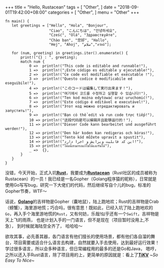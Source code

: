 +++
title = "Hello, Rustacean"
tags = [
    "Other",
]
date = "2018-09-01T19:42:00+08:00"
categories = [
    "Other",
]
menu = "Other"
+++

 ```
fn main() {
    let greetings = ["Hello", "Hola", "Bonjour",
                     "Ciao", "こんにちは", "안녕하세요",
                     "Cześć", "Olá", "Здравствуйте",
                     "Chào bạn", "您好", "Hallo",
                     "Hej", "Ahoj", "سلام","สวัสดี"];

    for (num, greeting) in greetings.iter().enumerate() {
        print!("{} : ", greeting);
        match num {
            0 =>  println!("This code is editable and runnable!"),
            1 =>  println!("¡Este código es editable y ejecutable!"),
            2 =>  println!("Ce code est modifiable et exécutable !"),
            3 =>  println!("Questo codice è modificabile ed eseguibile!"),
            4 =>  println!("このコードは編集して実行出来ます！"),
            5 =>  println!("여기에서 코드를 수정하고 실행할 수 있습니다!"),
            6 =>  println!("Ten kod można edytować oraz uruchomić!"),
            7 =>  println!("Este código é editável e executável!"),
            8 =>  println!("Этот код можно отредактировать и запустить!"),
            9 =>  println!("Bạn có thể edit và run code trực tiếp!"),
            10 => println!("这段代码是可以编辑并且能够运行的！"),
            11 => println!("Dieser Code kann bearbeitet und ausgeführt werden!"),
            12 => println!("Den här koden kan redigeras och köras!"),
            13 => println!("Tento kód můžete upravit a spustit"),
            14 => println!("این کد قابلیت ویرایش و اجرا دارد!"),
            15 => println!("โค้ดนี้สามารถแก้ไขได้และรันได้"),
            _ =>  {},
        }
    }
}
 ```

 没错，今天开始，正式入坑[**Rust**](https://www.rust-lang.org 'Rust official site')，我要成为[**Rustacean**](http://www.rustacean.net/ 'Hello, crustaceans')（Rust社区的成员被称为 Rustacean）的一员！我已经是一名Gopher（Golang程序猿的昵称），日常就是使用Go写写bug，研究一下大佬们的代码，然后继续写自个儿的bug，标准的Gopher节奏，WTF～  

 话说，[**Golang**](https://golang.org 'Go official site')的吉祥物是Gopher（囊地鼠），陆上跑地欢；Rust的吉祥物是Crab（螃蟹），海里游地慌；巧合吗，很有意思！既如此，已经入坑了陆上跑地欢的`Go`，再入手个海里游地慌的`Rust`，又有何妨，乐哉!似乎还有一个`Swift`，吉祥物是天上飞的雨燕， 也是计划入手的一门语言，但不是现在（项目暂时没用上,不急）， 到时候就海陆空全齐了， 哈哈哈～  

欲攻其事，必先善其器，各门语言有他们擅长的使用场景，都有他们各自溜的舞台，项目需要或适合什么语言去构建，自然就要入手去使用，达到最好运行效果！ 学过很多语言，所以会多种语言，但日常编程用的最多的还是Go和Java， 嗯哼， 之所以还入手Rust语言，除了项目用的上，更简单的原因就是：看上了[**TiKV**](https://github.com/tikv/tikv 'TikV in GitHub') ~*So Easy To Nice*~

<!--more-->